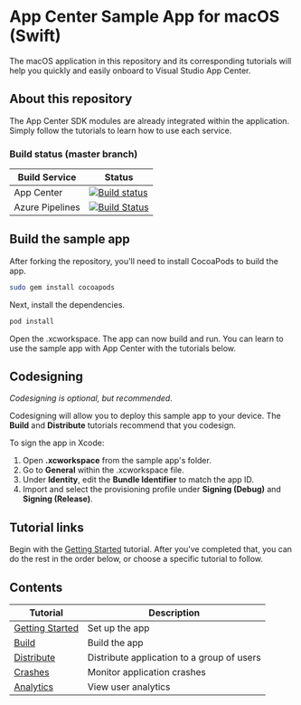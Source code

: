 # App Center Sample App for macOS (Swift)

The macOS application in this repository and its corresponding tutorials will help you quickly and easily onboard to Visual Studio App Center.

## About this repository

The App Center SDK modules are already integrated within the application. Simply follow the tutorials to learn how to use each service.

### Build status (master branch)

| Build Service   | Status                                                                                                                                                                                                                                                               |
| --------------- | -------------------------------------------------------------------------------------------------------------------------------------------------------------------------------------------------------------------------------------------------------------------- |
| App Center      | [![Build status](https://build.appcenter.ms/v0.1/apps/22f12fa6-2a82-47a5-be63-5ec1ad81be34/branches/master/badge)](https://appcenter.ms)                                                                                                                             |
| Azure Pipelines | [![Build Status](https://dev.azure.com/msmobilecenter/Mobile-Center/_apis/build/status/sampleapp/microsoft.appcenter-sampleapp-macos-swift?branchName=master)](https://dev.azure.com/msmobilecenter/Mobile-Center/_build/latest?definitionId=3727&branchName=master) |

## Build the sample app

After forking the repository, you'll need to install CocoaPods to build the app.

```sh
sudo gem install cocoapods
```

Next, install the dependencies.

```sh
pod install
```

Open the .xcworkspace. The app can now build and run. You can learn to use the sample app with App Center with the tutorials below.

## Codesigning

_Codesigning is optional, but recommended._

Codesigning will allow you to deploy this sample app to your device. The **Build** and **Distribute** tutorials recommend that you codesign.

To sign the app in Xcode:

1. Open **.xcworkspace** from the sample app's folder.
2. Go to **General** within the .xcworkspace file.
3. Under **Identity**, edit the **Bundle Identifier** to match the app ID.
4. Import and select the provisioning profile under **Signing (Debug)** and **Signing (Release)**.

## Tutorial links

Begin with the [Getting Started](https://docs.microsoft.com/en-us/appcenter/quickstarts/macos/getting-started) tutorial. After you've completed that, you can do the rest in the order below, or choose a specific tutorial to follow.

## Contents

| Tutorial                                                                                        | Description                                |
| ----------------------------------------------------------------------------------------------- | ------------------------------------------ |
| [Getting Started](https://docs.microsoft.com/en-us/appcenter/quickstarts/macos/getting-started) | Set up the app                             |
| [Build](https://docs.microsoft.com/en-us/appcenter/quickstarts/macos/build)                     | Build the app                              |
| [Distribute](https://docs.microsoft.com/en-us/appcenter/quickstarts/macos/distribute)           | Distribute application to a group of users |
| [Crashes](https://docs.microsoft.com/en-us/appcenter/quickstarts/macos/crashes)                 | Monitor application crashes                |
| [Analytics](https://docs.microsoft.com/en-us/appcenter/quickstarts/macos/analytics)             | View user analytics                        |
